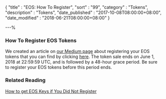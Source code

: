 {
"title"       : "EOS: How To Register",
"sort"        : "99",
"category"    : "Tokens",
"description" : "Tokens",
"date_published" : "2017-10-08T08:00:00+08:00",
"date_modified" : "2018-06-21T08:00:00+08:00"
}

---%

### How To Register EOS Tokens


We created an article on [our Medium page](https://medium.com/mycrypto) about registering your EOS tokens that you can find by clicking [here](https://medium.com/mycrypto/register-your-eos-easily-with-mycrypto-7c3854a39d50). The token sale ends on June 1, 2018 at 22:59:59 UTC, and is followed by a 48-hour grace period. Be sure to register your EOS tokens before this period ends.

### Related Reading

[How to get EOS Keys if You Did Not Register](https://steemit.com/eos/@eoscafe/eos-fallback-registration-how-to-get-eos-keys-if-you-did-not-register)
